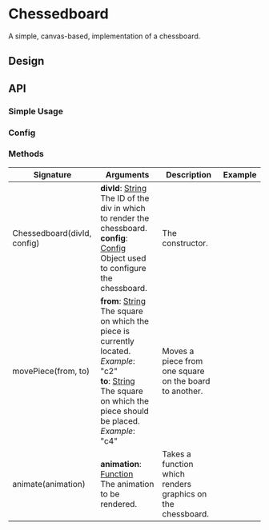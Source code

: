 # Chessedboard

A simple, canvas-based, implementation of a chessboard.

## Design

## API

### Simple Usage


### Config


### Methods

| **Signature** | **Arguments** | **Description** | **Example** |
|--|--|--|--|
| Chessedboard(divId, config) | **divId**: [String](https://developer.mozilla.org/en-US/docs/Web/JavaScript/Reference/Global_Objects/String)<br>The ID of the div in which to render the chessboard.<br>**config**: [Config](#Config)<br>Object used to configure the chessboard.| The constructor. |
| movePiece(from, to)| **from**: [String](https://developer.mozilla.org/en-US/docs/Web/JavaScript/Reference/Global_Objects/String)<br>The square on which the piece is currently located. _Example_: "c2"<br>**to**: [String](https://developer.mozilla.org/en-US/docs/Web/JavaScript/Reference/Global_Objects/String)<br>The square on which the piece should be placed. _Example_: "c4"| Moves a piece from one square on the board to another.||
| animate(animation) | **animation**: [Function](https://developer.mozilla.org/en-US/docs/Web/JavaScript/Reference/Functions)<br>The animation to be rendered.| Takes a function which renders graphics on the chessboard. |
